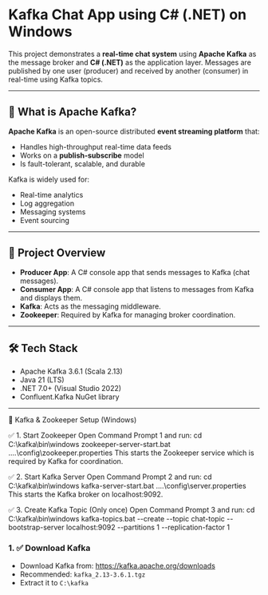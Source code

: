 # Kafka Chat App using C# (.NET) on Windows

This project demonstrates a **real-time chat system** using **Apache Kafka** as the message broker and **C# (.NET)** as the application layer. Messages are published by one user (producer) and received by another (consumer) in real-time using Kafka topics.

---
## 📌 What is Apache Kafka?

**Apache Kafka** is an open-source distributed **event streaming platform** that:
- Handles high-throughput real-time data feeds
- Works on a **publish-subscribe** model
- Is fault-tolerant, scalable, and durable

Kafka is widely used for:
- Real-time analytics
- Log aggregation
- Messaging systems
- Event sourcing

---

## 🧠 Project Overview

- **Producer App**: A C# console app that sends messages to Kafka (chat messages).
- **Consumer App**: A C# console app that listens to messages from Kafka and displays them.
- **Kafka**: Acts as the messaging middleware.
- **Zookeeper**: Required by Kafka for managing broker coordination.

---

## 🛠 Tech Stack

- Apache Kafka 3.6.1 (Scala 2.13)
- Java 21 (LTS)
- .NET 7.0+ (Visual Studio 2022)
- Confluent.Kafka NuGet library

---

🔧 Kafka & Zookeeper Setup (Windows)

✅ 1. Start Zookeeper
Open Command Prompt 1 and run:
cd C:\kafka\bin\windows
zookeeper-server-start.bat ..\..\config\zookeeper.properties
This starts the Zookeeper service which is required by Kafka for coordination.

✅ 2. Start Kafka Server
Open Command Prompt 2 and run:
cd C:\kafka\bin\windows
kafka-server-start.bat ..\..\config\server.properties
This starts the Kafka broker on localhost:9092.

✅ 3. Create Kafka Topic (Only once)
Open Command Prompt 3 and run:
cd C:\kafka\bin\windows
kafka-topics.bat --create --topic chat-topic --bootstrap-server localhost:9092 --partitions 1 --replication-factor 1

### 1. ✅ Download Kafka

- Download Kafka from: https://kafka.apache.org/downloads
- Recommended: `kafka_2.13-3.6.1.tgz`
- Extract it to `C:\kafka`



